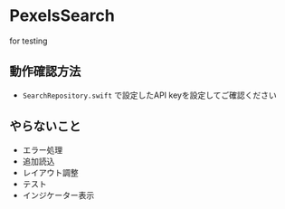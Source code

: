 # PexelsSearch
for testing

## 動作確認方法
* `SearchRepository.swift` で設定したAPI keyを設定してご確認ください

## やらないこと
* エラー処理
* 追加読込
* レイアウト調整
* テスト
* インジケーター表示
